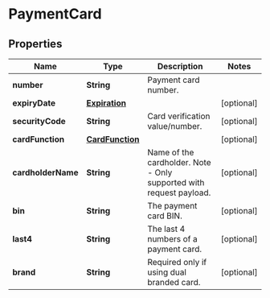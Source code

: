 

# PaymentCard

## Properties

Name | Type | Description | Notes
------------ | ------------- | ------------- | -------------
**number** | **String** | Payment card number. | 
**expiryDate** | [**Expiration**](Expiration.md) |  |  [optional]
**securityCode** | **String** | Card verification value/number. |  [optional]
**cardFunction** | [**CardFunction**](CardFunction.md) |  |  [optional]
**cardholderName** | **String** | Name of the cardholder. Note - Only supported with request payload. |  [optional]
**bin** | **String** | The payment card BIN. |  [optional]
**last4** | **String** | The last 4 numbers of a payment card. |  [optional]
**brand** | **String** | Required only if using dual branded card. |  [optional]



